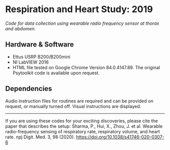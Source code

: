 # Respiration and Heart Study: 2019
*Code for data collection using wearable radio frequency sensor at thorax and abdomen.*

## Hardware & Software
- Ettus USRP B200/B200mini
- NI LabVIEW 2016
- HTML file tested on Google Chrome Version 84.0.4147.89. The original Psytoolkit code is available upon request.

## Dependencies
Audio instruction files for routines are required and can be provided on request, or manually turned off. Visual instructions are displayed.

-------------------------------------
If you are using these codes for your exciting discoveries, please cite the paper that describes the setup:
Sharma, P., Hui, X., Zhou, J. et al. Wearable radio-frequency sensing of respiratory rate, respiratory volume, and heart rate. npj Digit. Med. 3, 98 (2020). https://doi.org/10.1038/s41746-020-0307-6

